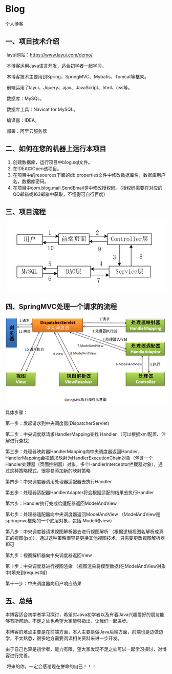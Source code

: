 # Blog
个人博客
## 一、项目技术介绍

​	layui网站：https://www.layui.com/demo/

​	本博客运用Java语言开发，适合初学者一起学习。

​	本博客技术主要用到Spring、SpringMVC、Mybatis、Tomcat等框架。

​	前端运用了layui、Jquery、ajax、JavaScript、html、css等。

​	数据库：MySQL。

​	数据库工具：Navicat for MySQL。

​	编译器：IDEA。

​	部署：阿里云服务器

## 二、如何在您的机器上运行本项目

1. 创建数据库，运行项目中blog.sql文件。
2. 在IDEA中Open该项目。
3. 在项目中的resources下面的db.properties文件中修改数据库名，数据库用户名，数据库密码。
4. 在项目中com.blog.mail.SendEmail类中修改授权码。（授权码需要在对应的QQ邮箱或163邮箱中获取，不懂得可自行百度）

## 三、项目流程



![博客流程图](https://github.com/xyq453055044/Blog/blob/master/%E5%8D%9A%E5%AE%A2%E6%B5%81%E7%A8%8B%E5%9B%BE.jpg)

## 四、SpringMVC处理一个请求的流程

![SpringMVC请求流程](SpringMVC请求流程.png)


具体步骤：

第一步：发起请求到中央调度器(DispatcherServlet)

第二步：中央调度器请求HandlerMapping查找 Handler （可以根据xml配置、注解进行查找）

第三步：处理器映射器HandlerMapping向中央调度器返回Handler，HandlerMapping会把请求映射为HandlerExecutionChain对象（包含一个Handler处理器（页面控制器）对象，多个HandlerInterceptor拦截器对象），通过这种策略模式，很容易添加新的映射策略

第四步：中央调度器调用处理器适配器去执行Handler

第五步：处理器适配器HandlerAdapter将会根据适配的结果去执行Handler

第六步：Handler执行完成给适配器返回ModelAndView

第七步：处理器适配器向中央调度器返回ModelAndView （ModelAndView是springmvc框架的一个底层对象，包括 Model和view）

第八步：中央调度器请求视图解析器去进行视图解析 （根据逻辑视图名解析成真正的视图(jsp)），通过这种策略很容易更换其他视图技术，只需要更改视图解析器即可

第九步：视图解析器向中央调度器返回View

第十步：中央调度器进行视图渲染 （视图渲染将模型数据(在ModelAndView对象中)填充到request域）

第十一步：中央调度器向用户响应结果

## 五、总结

  ​        本博客适合初学者学习探讨，希望对Java初学者以及有着Java兴趣爱好的朋友能够有所帮助。不足之处也希望大家能够指出，让我们一起进步。

​       本博客的难点主要是在前端方面，本人主要是做Java后端方面，前端也是边做边学，不太熟悉，很多地方需要阅读相关资料来进一步开发。

​       由于自己也算是初学者，能力有限，望大家发现不足之处可以一起学习探讨，对博客进行完善。

​       将来的你，一定会感谢现在拼命的自己！！！
